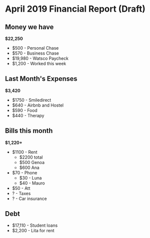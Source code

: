 # April 2019 Financial Report (Draft)

## Money we have

**$22,250**

- $500 - Personal Chase
- $570 - Business Chase
- $19,980 - Watsco Paycheck
- $1,200 - Worked this week

## Last Month's Expenses

**$3,420**

- $1750 - Smiledirect
- $640 - Airbnb and Hostel
- $590 - Food
- $440 - Therapy

## Bills this month

**$1,220+**

- $1100 - Rent
  - $2200 total
  - $500 Genoa
  - $600 Ana
- $70 - Phone
  - $30 - Luna
  - $40 - Mauro
- $50 - Att
- ? - Taxes
- ? - Car insurance

## Debt

- $17,110 - Student loans
- $2,200 - Lita for rent
